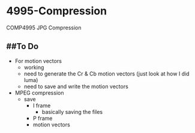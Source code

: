 # 4995-Compression
COMP4995 JPG Compression

##To Do
---
- For motion vectors
	- working
	- need to generate the Cr & Cb motion vectors (just look at how I did luma)
	- need to save and write the motion vectors
- MPEG compression
	- save
		- I frame
			- basically saving the files
		- P frame
		- motion vectors
